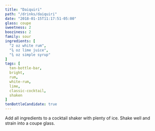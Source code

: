 ```yaml
---
title: "Daiquiri"
path: "/drinks/daiquiri"
date: "2018-01-15T11:17:51-05:00"
glass: coupe
sweetness: 2
booziness: 2
family: sour
ingredients: [
  "2 oz white rum",
  "¾ oz lime juice",
  "¾ oz simple syrup"
]
tags: [
  ten-bottle-bar,
  bright,
  rum,
  white-rum,
  lime,
  classic-cocktail,
  shaken
]
tenBottleCandidate: true
---
```

Add all ingredients to a cocktail shaker with plenty of ice. Shake well and strain into a coupe glass.
